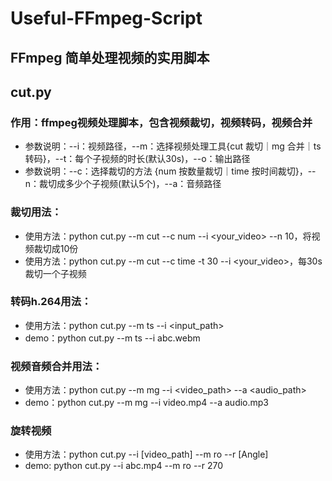 # Useful-FFmpeg-Script
## FFmpeg 简单处理视频的实用脚本   

## cut.py

### 作用：ffmpeg视频处理脚本，包含视频裁切，视频转码，视频合并
* 参数说明：--i：视频路径，--m：选择视频处理工具{cut 裁切｜mg 合并｜ts 转码}，--t：每个子视频的时长(默认30s)，--o：输出路径
* 参数说明：--c：选择裁切的方法 {num 按数量裁切｜time 按时间裁切}，--n：裁切成多少个子视频(默认5个)，--a：音频路径

### 裁切用法：
* 使用方法：python cut.py --m cut --c num --i <your_video> --n 10，将视频裁切成10份
* 使用方法：python cut.py --m cut --c time -t 30 --i <your_video>，每30s裁切一个子视频

### 转码h.264用法：
* 使用方法：python cut.py --m ts --i <input_path>
* demo：python cut.py --m ts --i abc.webm

### 视频音频合并用法：
* 使用方法：python cut.py --m mg --i <video_path> --a <audio_path>
* demo：python cut.py --m mg --i video.mp4 --a audio.mp3

### 旋转视频
* 使用方法：python cut.py --i [video_path] --m ro --r [Angle]
* demo: python cut.py --i abc.mp4 --m ro --r 270




